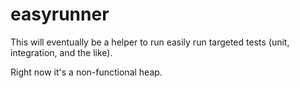 easyrunner
==========

This will eventually be a helper to run easily run targeted tests (unit, integration, and the like).

Right now it's a non-functional heap.

